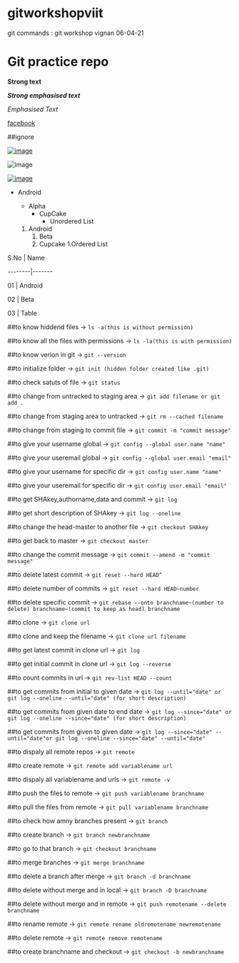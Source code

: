 # gitworkshopviit
git commands : git workshop vignan 06-04-21
# Git practice repo 

**Strong text**

***Strong emphasised text***

*Emphasised Text*

[facebook](www.facebook.com)

##ignore

[![image](https://encrypted-tbn0.gstatic.com/images?q=tbn:ANd9GcT_gQ-dZXXplCmQWbaQHjSzp0UHThNXCrTaTg&usqp=CAU)](https://github.com/yihui/xaringan)

![image](https://github.githubassets.com/images/modules/open_graph/github-mark.png)

[![image](https://i.stack.imgur.com/NBaVX.jpg)](https://steamuserimages-a.akamaihd.net/ugc/536254120229165850/53700BDF7512E0E9E50E9493011D9D45DCFEAC47/)

* Android
  * Alpha
    * CupCake
      * Unordered List 

  1. Android
     1. Beta
       1. Cupcake
          1.Ordered List  

S.No    |  Name
        
--------|-------

01      | Android

02      | Beta

03      | Table

##to know hiddend files -> ```ls -a(this is without permission)```

##to know all the files with permissions -> ```ls -la(this is with permission)```

##to know verion in git -> ```git --version```

##to initialize folder -> ```git init (hidden folder created like .git)```

##to check satuts of file -> ```git status```

##to change from untracked to staging area -> ```git add filename or git add .```

##to change from staging area to untracked -> ```git rm --cached filename```

##to change from staging to commit file -> ```git commit -m "commit message"```

##to give your username global -> ```git config --global user.name "name"```

##to give your useremail global -> ```git config --global user.email "email"```

##to give your username for specific dir -> ```git config user.name "name"```

##to give your useremail for specific dir -> ```git config user.email "email"```

##to get SHAkey,authorname,data and commit -> ```git log```

##to get short description of SHAkey -> ```git log --oneline```

##to change the head-master to another file -> ```git checkout SHAkey```

##to get back to master -> ```git checkout master```

##to change the commit message -> ```git commit --amend -m "commit message"```

##to delete latest commit -> ```git reset --hard HEAD^```

##to delete number of commits -> ```git reset --hard HEAD~number```

##to delete specific commit -> ```git rebase --onto branchname~(number to delete) branchname~(commit to keep as head) branchname```

##to clone -> ```git clone url```

##to clone and keep the filename -> ```git clone url filename```

##to get latest commit in clone url -> ```git log```

##to get initial commit in clone url -> ```git log --reverse```

##to count commits in url -> ```git rev-list HEAD --count```

##to get commits from initial to given date -> ```git log --until="date" or git log --oneline --until="date" (for short description)```

##to get commits from given date to end date -> ```git log --since="date" or git log --oneline --since="date" (for short description)```

##to get commits from given to given date -> ```git log --since="date" --until="date"or git log --oneline --since="date" --until="date"```

##to dispaly all remote repos -> ```git remote```

##to create remote -> ```git remote add variablename url```

##to dispaly all variablename and urls -> ```git remote -v```

##to push the files to remote -> ```git push variablename branchname```

##to pull the files from remote -> ```git pull variablename branchname```

##to check how amny branches present -> ```git branch```

##to create branch -> ```git branch newbranchname```

##to go to that branch -> ```git checkout branchname```

##to merge branches -> ```git merge branchname```

##to delete a branch after merge -> ```git branch -d branchname```

##to delete without merge and in local -> ```git branch -D branchname```

##to delete without merge and in remote -> ```git push remotename --delete branchname```

##to rename remote -> ```git remote rename oldremotename newremotename```

##to delete remote -> ```git remote remove remotename```

##to create branchname and checkout -> ```git checkout -b newbranchname```
